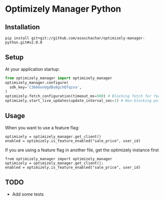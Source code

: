 # Optimizely Manager Python
                                                                        
## Installation
```
pip install git+git://github.com/asaschachar/optimizely-manager-python.git#v2.0.0
```
 
## Setup 
At your application startup:
```python
from optimizely_manager import optimizely_manager
optimizely_manager.configure(
  sdk_key='C3666onUgdBu8gchQfqzva',
)
optimizely.fetch_configuration(timeout_ms=500) # Blocking fetch for feature configuration
optimizely.start_live_updates(update_interval_sec=1) # Non-blocking polling thread for feature configuration
```

## Usage
When you want to use a feature flag:
```
optimizely = optimizely_manager.get_client()
enabled = optimizely.is_feature_enabled("sale_price", user_id)
```                                                                     
                                                                        
If you are using a feature flag in another file, get the optimizely instance first                                                                        
```
from optimizely_manager import optimizely_manager
optimizely = optimizely_manager.get_client();
enabled = optimizely.is_feature_enabled("sale_price", user_id)
```

## TODO
- Add some tests
